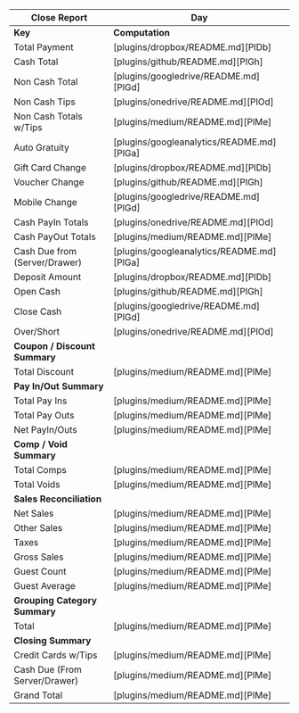 | __Close Report__ | __Day__|
| ------ | ------ |
| __Key__ | __Computation__ |
| Total Payment | [plugins/dropbox/README.md][PlDb] |
| Cash Total | [plugins/github/README.md][PlGh] |
| Non Cash Total | [plugins/googledrive/README.md][PlGd] |
| Non Cash Tips | [plugins/onedrive/README.md][PlOd] |
| Non Cash Totals w/Tips | [plugins/medium/README.md][PlMe] |
| Auto Gratuity | [plugins/googleanalytics/README.md][PlGa] |
| Gift Card Change| [plugins/dropbox/README.md][PlDb] |
| Voucher Change | [plugins/github/README.md][PlGh] |
| Mobile Change | [plugins/googledrive/README.md][PlGd] |
| Cash PayIn Totals | [plugins/onedrive/README.md][PlOd] |
| Cash PayOut Totals | [plugins/medium/README.md][PlMe] |
| Cash Due from (Server/Drawer) | [plugins/googleanalytics/README.md][PlGa] |
| Deposit Amount | [plugins/dropbox/README.md][PlDb] |
| Open Cash | [plugins/github/README.md][PlGh] |
| Close Cash | [plugins/googledrive/README.md][PlGd] |
| Over/Short | [plugins/onedrive/README.md][PlOd] |
| __Coupon / Discount Summary__ |
| Total Discount | [plugins/medium/README.md][PlMe] |
| __Pay In/Out Summary__ |
| Total Pay Ins | [plugins/medium/README.md][PlMe] |
| Total Pay Outs | [plugins/medium/README.md][PlMe] |
| Net PayIn/Outs | [plugins/medium/README.md][PlMe] |
| __Comp / Void Summary__ |
| Total Comps | [plugins/medium/README.md][PlMe] |
| Total Voids | [plugins/medium/README.md][PlMe] |
| __Sales Reconciliation__ |
| Net Sales | [plugins/medium/README.md][PlMe] |
| Other Sales | [plugins/medium/README.md][PlMe] |
| Taxes | [plugins/medium/README.md][PlMe] |
| Gross Sales | [plugins/medium/README.md][PlMe] |
| Guest Count | [plugins/medium/README.md][PlMe] |
| Guest Average | [plugins/medium/README.md][PlMe] |
| __Grouping Category Summary__ |
| Total  | [plugins/medium/README.md][PlMe] |
| __Closing Summary__ |
| Credit Cards w/Tips| [plugins/medium/README.md][PlMe] |
| Cash Due (From Server/Drawer) | [plugins/medium/README.md][PlMe] |
| Grand Total | [plugins/medium/README.md][PlMe] |
